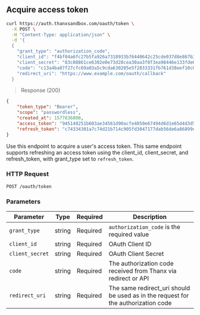 ## Acquire access token

```bash
curl https://auth.thanxsandbox.com/oauth/token \
  -X POST \
  -H "Content-Type: application/json" \
  -d '{
  {
    "grant_type": "authorization_code",
    "client_id": "f4bf04a6fc27b5fa926a7318933b76440642c25cde037d8e867b3d18d771ad86",
    "client_secret": "83c08861ce6302e0e73d28cea30aa3f8f3ea98446e133fde60a86231f50f5c82",
    "code": "c13a4ba07f27cfc69a03a5c9cda630205e5f2833331fb761d38eef10c091f371",
    "redirect_uri": "https://www.example.com/oauth/callback"
  }
```

> Response (200)

```json
{
    "token_type": "Bearer",
    "scope": "passwordless",
    "created_at": 1577836800,
    "access_token": "945148251b603ae34561d90acfe4050e67494d6d1e65d4d3d52798407f03c0bd",
    "refresh_token": "c74334301a7c74d21b714c905fd3047177dab56de6a86899e6f6b7f71bab7d55"
}
```

Use this endpoint to acquire a user's access token. This same endpoint supports refreshing an access token using the client_id, client_secret, and refresh_token, with grant_type set to `refresh_token`.

### HTTP Request

`POST /oauth/token`

### Parameters

Parameter | Type | Required | Description
--------- | ---- | -------- | -----------
`grant_type` | string | Required | `authorization_code` is the required value
`client_id` | string | Required | OAuth Client ID
`client_secret` | string | Required | OAuth Client Secret
`code` | string | Required | The authorization code received from Thanx via redirect or API
`redirect_uri` | string | Required | The same redirect_uri should be used as in the request for the authorization code
